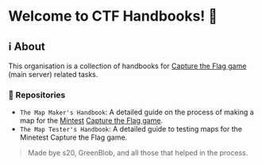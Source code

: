 # Welcome to CTF Handbooks! 👋

## ℹ️ About

This organisation is a collection of handbooks for [Capture the Flag game](https://github.com/MT-CTF) (main server) related tasks.

### 📁 Repositories

- `The Map Maker's Handbook`: A detailed guide on the process of making a map for the [Mintest](https://github.com/minetest/minetest) [Capture the Flag game](https://github.com/MT-CTF/capturetheflag).
- `The Map Tester's Handbook`: A detailed guide to testing maps for the Minetest Capture the Flag game.

> Made bye s20, GreenBlob, and all those that helped in the process.